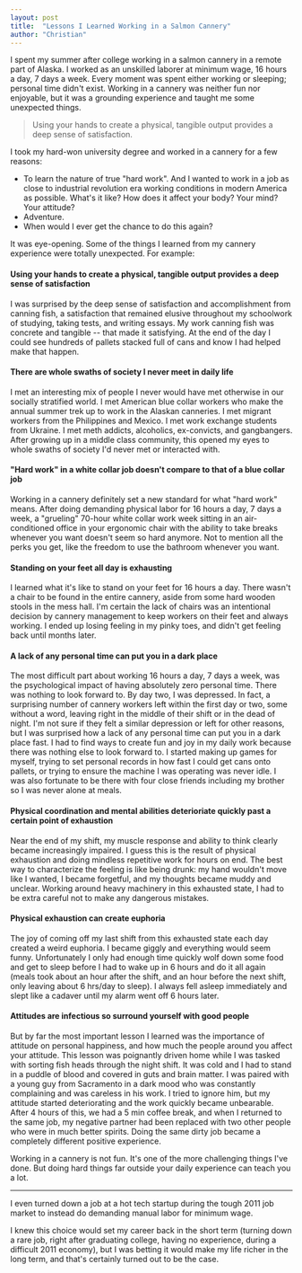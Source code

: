 ```yaml
---
layout: post
title:  "Lessons I Learned Working in a Salmon Cannery"
author: "Christian"
---
```


I spent my summer after college working in a salmon cannery in a remote part of Alaska. I worked as an unskilled laborer at minimum wage, 16 hours a day, 7 days a week. Every moment was spent either working or sleeping; personal time didn't exist. Working in a cannery was neither fun nor enjoyable, but it was a grounding experience and taught me some unexpected things.

>Using your hands to create a physical, tangible output provides a deep sense of satisfaction.

I took my hard-won university degree and worked in a cannery for a few reasons:

* To learn the nature of true "hard work". And I wanted to work in a job as close to industrial revolution era working conditions in modern America as possible. What's it like? How does it affect your body? Your mind? Your attitude?
* Adventure.
* When would I ever get the chance to do this again?

It was eye-opening. Some of the things I learned from my cannery experience were totally unexpected. For example:


#### Using your hands to create a physical, tangible output provides a deep sense of satisfaction

I was surprised by the deep sense of satisfaction and accomplishment from canning fish, a satisfaction that remained elusive throughout my schoolwork of studying, taking tests, and writing essays. My work canning fish was concrete and tangible -- that made it satisfying. At the end of the day I could see hundreds of pallets stacked full of cans and know I had helped make that happen.


#### There are whole swaths of society I never meet in daily life

I met an interesting mix of people I never would have met otherwise in our socially stratified world. I met American blue collar workers who make the annual summer trek up to work in the Alaskan canneries. I met migrant workers from the Philippines and Mexico. I met work exchange students from Ukraine. I met meth addicts, alcoholics, ex-convicts, and gangbangers. After growing up in a middle class community, this opened my eyes to whole swaths of society I'd never met or interacted with.


#### "Hard work" in a white collar job doesn't compare to that of a blue collar job

Working in a cannery definitely set a new standard for what "hard work" means. After doing demanding physical labor for 16 hours a day, 7 days a week, a "grueling" 70-hour white collar work week sitting in an air-conditioned office in your ergonomic chair with the ability to take breaks whenever you want doesn't seem so hard anymore. Not to mention all the perks you get, like the freedom to use the bathroom whenever you want.


#### Standing on your feet all day is exhausting

I learned what it's like to stand on your feet for 16 hours a day. There wasn't a chair to be found in the entire cannery, aside from some hard wooden stools in the mess hall. I'm certain the lack of chairs was an intentional decision by cannery management to keep workers on their feet and always working. I ended up losing feeling in my pinky toes, and didn't get feeling back until months later.


#### A lack of any personal time can put you in a dark place

The most difficult part about working 16 hours a day, 7 days a week, was the psychological impact of having absolutely zero personal time. There was nothing to look forward to. By day two, I was depressed. In fact, a surprising number of cannery workers left within the first day or two, some without a word, leaving right in the middle of their shift or in the dead of night. I'm not sure if they felt a similar depression or left for other reasons, but I was surprised how a lack of any personal time can put you in a dark place fast. I had to find ways to create fun and joy in my daily work because there was nothing else to look forward to. I started making up games for myself, trying to set personal records in how fast I could get cans onto pallets, or trying to ensure the machine I was operating was never idle. I was also fortunate to be there with four close friends including my brother so I was never alone at meals.


#### Physical coordination and mental abilities deterioriate quickly past a certain point of exhaustion

Near the end of my shift, my muscle response and ability to think clearly became increasingly impaired. I guess this is the result of physical exhaustion and doing mindless repetitive work for hours on end. The best way to characterize the feeling is like being drunk: my hand wouldn't move like I wanted, I became forgetful, and my thoughts became muddy and unclear. Working around heavy machinery in this exhausted state, I had to be extra careful not to make any dangerous mistakes.


#### Physical exhaustion can create euphoria

The joy of coming off my last shift from this exhausted state each day created a weird euphoria. I became giggly and everything would seem funny. Unfortunately I only had enough time quickly wolf down some food and get to sleep before I had to wake up in 6 hours and do it all again (meals took about an hour after the shift, and an hour before the next shift, only leaving about 6 hrs/day to sleep). I always fell asleep immediately and slept like a cadaver until my alarm went off 6 hours later.


#### Attitudes are infectious so surround yourself with good people

But by far the most important lesson I learned was the importance of attitude on personal happiness, and how much the people around you affect your attitude. This lesson was poignantly driven home while I was tasked with sorting fish heads through the night shift. It was cold and I had to stand in a puddle of blood and covered in guts and brain matter. I was paired with a young guy from Sacramento in a dark mood who was constantly complaining and was careless in his work. I tried to ignore him, but my attitude started deteriorating and the work quickly became unbearable. After 4 hours of this, we had a 5 min coffee break, and when I returned to the same job, my negative partner had been replaced with two other people who were in much better spirits. Doing the same dirty job became a completely different positive experience.


Working in a cannery is not fun. It's one of the more challenging things I've done. But doing hard things far outside your daily experience can teach you a lot.

---
I even turned down a job at a hot tech startup during the tough 2011 job market to instead do demanding manual labor for minimum wage.

I knew this choice would set my career back in the short term (turning down a rare job, right after graduating college, having no experience, during a difficult 2011 economy), but I was betting it would make my life richer in the long term, and that's certainly turned out to be the case.